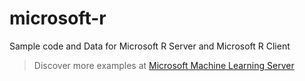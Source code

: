 # microsoft-r
Sample code and Data for Microsoft R Server and Microsoft R Client

> Discover more examples at [Microsoft Machine Learning Server](https://github.com/Microsoft/ML-Server)
